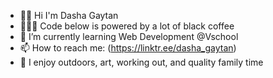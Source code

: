 - 👋🏼 Hi I'm Dasha Gaytan
- 👩🏼‍💻 Code below is powered by a lot of black coffee
- 🌱 I’m currently learning Web Development @Vschool
- 📫 How to reach me: (https://linktr.ee/dasha_gaytan)
- 💜 I enjoy outdoors, art, working out, and quality family time
